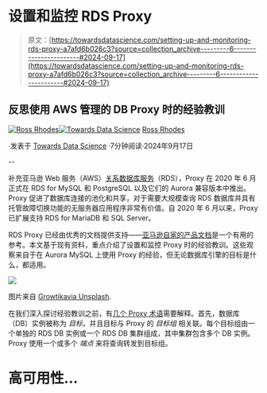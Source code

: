 # 设置和监控 RDS Proxy

> 原文：[https://towardsdatascience.com/setting-up-and-monitoring-rds-proxy-a7afd6b026c3?source=collection_archive---------6-----------------------#2024-09-17](https://towardsdatascience.com/setting-up-and-monitoring-rds-proxy-a7afd6b026c3?source=collection_archive---------6-----------------------#2024-09-17)

## 反思使用 AWS 管理的 DB Proxy 时的经验教训

[](https://trrhodes.medium.com/?source=post_page---byline--a7afd6b026c3--------------------------------)[![Ross Rhodes](../Images/3e3b13c125093030615cc6114f0f18f7.png)](https://trrhodes.medium.com/?source=post_page---byline--a7afd6b026c3--------------------------------)[](https://towardsdatascience.com/?source=post_page---byline--a7afd6b026c3--------------------------------)[![Towards Data Science](../Images/a6ff2676ffcc0c7aad8aaf1d79379785.png)](https://towardsdatascience.com/?source=post_page---byline--a7afd6b026c3--------------------------------) [Ross Rhodes](https://trrhodes.medium.com/?source=post_page---byline--a7afd6b026c3--------------------------------)

·发表于 [Towards Data Science](https://towardsdatascience.com/?source=post_page---byline--a7afd6b026c3--------------------------------) ·7分钟阅读·2024年9月17日

--

补充亚马逊 Web 服务（AWS）[关系数据库服务](https://aws.amazon.com/rds/)（RDS），Proxy 在 2020 年 6 月正式在 RDS for MySQL 和 PostgreSQL 以及它们的 Aurora 兼容版本中推出。Proxy 促进了数据库连接的池化和共享，对于需要大规模查询 RDS 数据库并具有托管故障切换功能的无服务器应用程序非常有价值。自 2020 年 6 月以来，Proxy 已扩展支持 RDS for MariaDB 和 SQL Server。

RDS Proxy 已经由优秀的文档提供支持——[亚马逊自家的产品文档](https://aws.amazon.com/rds/proxy/)是一个有用的参考。本文基于现有资料，重点介绍了设置和监控 Proxy 时的经验教训。这些观察来自于在 Aurora MySQL 上使用 Proxy 的经验，但无论数据库引擎的目标是什么，都适用。

![](../Images/6a9321e06e8f97bb1f0b5a753c0a3cb3.png)

图片来自 [Growtikavia Unsplash](https://unsplash.com/photos/a-blue-and-white-logo-ahgsuFHlIFo).

在我们深入探讨经验教训之前，有[几个 Proxy 术语](https://docs.aws.amazon.com/AmazonRDS/latest/UserGuide/rds-proxy.howitworks.html)需要解释。首先，数据库（DB）实例被称为 *目标*，并且目标与 Proxy 的 *目标组* 相关联。每个目标组由一个单独的 RDS DB 实例或一个 RDS DB 集群组成，其中集群包含多个 DB 实例。Proxy 使用一个或多个 *端点* 来将查询转发到目标组。

# 高可用性…

